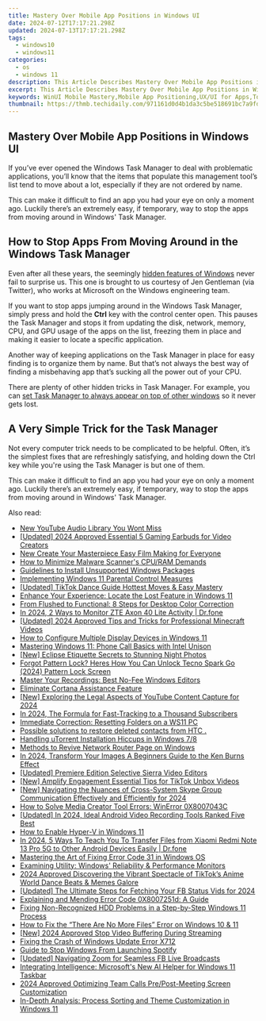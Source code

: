 ```yaml
---
title: Mastery Over Mobile App Positions in Windows UI
date: 2024-07-12T17:17:21.298Z
updated: 2024-07-13T17:17:21.298Z
tags:
  - windows10
  - windows11
categories:
  - os
  - windows 11
description: This Article Describes Mastery Over Mobile App Positions in Windows UI
excerpt: This Article Describes Mastery Over Mobile App Positions in Windows UI
keywords: WinUI Mobile Mastery,Mobile App Positioning,UX/UI for Apps,Top App Placement Tips,Enhancing App UI,Strategic App Location,Windows Mobile Design
thumbnail: https://thmb.techidaily.com/971161d0d4b1da3c5be518691bc7a9fd7e29d3fe831ffe5683f3df2b7e432663.jpg
---
```


## Mastery Over Mobile App Positions in Windows UI

 If you’ve ever opened the Windows Task Manager to deal with problematic applications, you’ll know that the items that populate this management tool’s list tend to move about a lot, especially if they are not ordered by name.

 This can make it difficult to find an app you had your eye on only a moment ago. Luckily there’s an extremely easy, if temporary, way to stop the apps from moving around in Windows' Task Manager.

## How to Stop Apps From Moving Around in the Windows Task Manager

 Even after all these years, the seemingly [hidden features of Windows](https://www.makeuseof.com/windows-11-well-hidden-features/) never fail to surprise us. This one is brought to us courtesy of Jen Gentleman (via Twitter), who works at Microsoft on the Windows engineering team.

 If you want to stop apps jumping around in the Windows Task Manager, simply press and hold the **Ctrl** key with the control center open. This pauses the Task Manager and stops it from updating the disk, network, memory, CPU, and GPU usage of the apps on the list, freezing them in place and making it easier to locate a specific application.

 Another way of keeping applications on the Task Manager in place for easy finding is to organize them by name. But that’s not always the best way of finding a misbehaving app that’s sucking all the power out of your CPU.

 There are plenty of other hidden tricks in Task Manager. For example, you can [set Task Manager to always appear on top of other windows](https://www.makeuseof.com/how-to-always-show-task-manager-on-top-windows/) so it never gets lost.

## A Very Simple Trick for the Task Manager

 Not every computer trick needs to be complicated to be helpful. Often, it’s the simplest fixes that are refreshingly satisfying, and holding down the Ctrl key while you're using the Task Manager is but one of them.

 This can make it difficult to find an app you had your eye on only a moment ago. Luckily there’s an extremely easy, if temporary, way to stop the apps from moving around in Windows' Task Manager.



<ins class="adsbygoogle"
      style="display:block"
      data-ad-client="ca-pub-7571918770474297"
      data-ad-slot="8358498916"
      data-ad-format="auto"
      data-full-width-responsive="true"></ins>
<span class="atpl-alsoreadstyle">Also read:</span>
<div><ul>
<li><a href="https://audio-shaping.techidaily.com/new-youtube-audio-library-you-wont-miss/"><u>New YouTube Audio Library You Wont Miss</u></a></li>
<li><a href="https://facebook-video-share.techidaily.com/updated-2024-approved-essential-5-gaming-earbuds-for-video-creators/"><u>[Updated] 2024 Approved  Essential 5 Gaming Earbuds for Video Creators</u></a></li>
<li><a href="https://ai-vdieo-software.techidaily.com/new-create-your-masterpiece-easy-film-making-for-everyone/"><u>New Create Your Masterpiece Easy Film Making for Everyone</u></a></li>
<li><a href="https://win11-tips.techidaily.com/how-to-minimize-malware-scanners-cpuram-demands/"><u>How to Minimize Malware Scanner's CPU/RAM Demands</u></a></li>
<li><a href="https://win11-tips.techidaily.com/guidelines-to-install-unsupported-windows-packages/"><u>Guidelines to Install Unsupported Windows Packages</u></a></li>
<li><a href="https://win11-tips.techidaily.com/implementing-windows-11-parental-control-measures/"><u>Implementing Windows 11 Parental Control Measures</u></a></li>
<li><a href="https://tiktok-video-recordings.techidaily.com/updated-tiktok-dance-guide-hottest-moves-and-easy-mastery/"><u>[Updated] TikTok Dance Guide  Hottest Moves & Easy Mastery</u></a></li>
<li><a href="https://win11-tips.techidaily.com/enhance-your-experience-locate-the-lost-feature-in-windows-11/"><u>Enhance Your Experience: Locate the Lost Feature in Windows 11</u></a></li>
<li><a href="https://win11-tips.techidaily.com/from-flushed-to-functional-8-steps-for-desktop-color-correction/"><u>From Flushed to Functional: 8 Steps for Desktop Color Correction</u></a></li>
<li><a href="https://android-location-track.techidaily.com/in-2024-2-ways-to-monitor-zte-axon-40-lite-activity-drfone-by-drfone-virtual-android/"><u>In 2024, 2 Ways to Monitor ZTE Axon 40 Lite Activity | Dr.fone</u></a></li>
<li><a href="https://video-capture.techidaily.com/updated-2024-approved-tips-and-tricks-for-professional-minecraft-videos/"><u>[Updated] 2024 Approved  Tips and Tricks for Professional Minecraft Videos</u></a></li>
<li><a href="https://win11-tips.techidaily.com/how-to-configure-multiple-display-devices-in-windows-11/"><u>How to Configure Multiple Display Devices in Windows 11</u></a></li>
<li><a href="https://win11-tips.techidaily.com/mastering-windows-11-phone-call-basics-with-intel-unison/"><u>Mastering Windows 11: Phone Call Basics with Intel Unison</u></a></li>
<li><a href="https://on-screen-recording.techidaily.com/new-eclipse-etiquette-secrets-to-stunning-night-photos/"><u>[New] Eclipse Etiquette  Secrets to Stunning Night Photos</u></a></li>
<li><a href="https://unlock-android.techidaily.com/forgot-pattern-lock-heres-how-you-can-unlock-tecno-spark-go-2024-pattern-lock-screen-by-drfone-android/"><u>Forgot Pattern Lock? Heres How You Can Unlock Tecno Spark Go (2024) Pattern Lock Screen</u></a></li>
<li><a href="https://win11-tips.techidaily.com/master-your-recordings-best-no-fee-windows-editors/"><u>Master Your Recordings: Best No-Fee Windows Editors</u></a></li>
<li><a href="https://win11-tips.techidaily.com/eliminate-cortana-assistance-feature/"><u>Eliminate Cortana Assistance Feature</u></a></li>
<li><a href="https://facebook-record-videos.techidaily.com/new-exploring-the-legal-aspects-of-youtube-content-capture-for-2024/"><u>[New] Exploring the Legal Aspects of YouTube Content Capture for 2024</u></a></li>
<li><a href="https://youtube-help.techidaily.com/in-2024-the-formula-for-fast-tracking-to-a-thousand-subscribers/"><u>In 2024, The Formula for Fast-Tracking to a Thousand Subscribers</u></a></li>
<li><a href="https://win11-tips.techidaily.com/immediate-correction-resetting-folders-on-a-ws11-pc/"><u>Immediate Correction: Resetting Folders on a WS11 PC</u></a></li>
<li><a href="https://review-topics.techidaily.com/possible-solutions-to-restore-deleted-contacts-from-htc-by-fonelab-android-recover-contacts/"><u>Possible solutions to restore deleted contacts from HTC .</u></a></li>
<li><a href="https://win11-tips.techidaily.com/handling-utorrent-installation-hiccups-in-windows-78/"><u>Handling uTorrent Installation Hiccups in Windows 7/8</u></a></li>
<li><a href="https://win11-tips.techidaily.com/methods-to-revive-network-router-page-on-windows/"><u>Methods to Revive Network Router Page on Windows</u></a></li>
<li><a href="https://ai-driven-video-production.techidaily.com/in-2024-transform-your-images-a-beginners-guide-to-the-ken-burns-effect/"><u>In 2024, Transform Your Images A Beginners Guide to the Ken Burns Effect</u></a></li>
<li><a href="https://extra-guidance.techidaily.com/updated-premiere-edition-selective-sierra-video-editors/"><u>[Updated] Premiere Edition  Selective Sierra Video Editors</u></a></li>
<li><a href="https://extra-resources.techidaily.com/new-amplify-engagement-essential-tips-for-tiktok-unbox-videos/"><u>[New] Amplify Engagement  Essential Tips for TikTok Unbox Videos</u></a></li>
<li><a href="https://screen-capture.techidaily.com/new-navigating-the-nuances-of-cross-system-skype-group-communication-effectively-and-efficiently-for-2024/"><u>[New] Navigating the Nuances of Cross-System Skype Group Communication Effectively and Efficiently for 2024</u></a></li>
<li><a href="https://win11-tips.techidaily.com/how-to-solve-media-creator-tool-errors-winerror-0x8007043c/"><u>How to Solve Media Creator Tool Errors: WinError 0X8007043C</u></a></li>
<li><a href="https://screen-mirroring-recording.techidaily.com/updated-in-2024-ideal-android-video-recording-tools-ranked-five-best/"><u>[Updated] In 2024, Ideal Android Video Recording Tools  Ranked Five Best</u></a></li>
<li><a href="https://win11-tips.techidaily.com/how-to-enable-hyper-v-in-windows-11/"><u>How to Enable Hyper-V in Windows 11</u></a></li>
<li><a href="https://android-transfer.techidaily.com/in-2024-5-ways-to-teach-you-to-transfer-files-from-xiaomi-redmi-note-13-pro-5g-to-other-android-devices-easily-drfone-by-drfone-transfer-from-android-transfer-from-android/"><u>In 2024, 5 Ways To Teach You To Transfer Files from Xiaomi Redmi Note 13 Pro 5G to Other Android Devices Easily | Dr.fone</u></a></li>
<li><a href="https://win11-tips.techidaily.com/mastering-the-art-of-fixing-error-code-31-in-windows-os/"><u>Mastering the Art of Fixing Error Code 31 in Windows OS</u></a></li>
<li><a href="https://win11-tips.techidaily.com/examining-utility-windows-reliability-and-performance-monitors/"><u>Examining Utility: Windows' Reliability & Performance Monitors</u></a></li>
<li><a href="https://tiktok-video-recordings.techidaily.com/2024-approved-discovering-the-vibrant-spectacle-of-tiktoks-anime-world-dance-beats-and-memes-galore/"><u>2024 Approved  Discovering the Vibrant Spectacle of TikTok’s Anime World  Dance Beats & Memes Galore</u></a></li>
<li><a href="https://facebook-video-files.techidaily.com/updated-the-ultimate-steps-for-fetching-your-fb-status-vids-for-2024/"><u>[Updated] The Ultimate Steps for Fetching Your FB Status Vids for 2024</u></a></li>
<li><a href="https://win11-tips.techidaily.com/explaining-and-mending-error-code-0x8007251d-a-guide/"><u>Explaining and Mending Error Code 0X8007251d: A Guide</u></a></li>
<li><a href="https://win11-tips.techidaily.com/fixing-non-recognized-hdd-problems-in-a-step-by-step-windows-11-process/"><u>Fixing Non-Recognized HDD Problems in a Step-by-Step Windows 11 Process</u></a></li>
<li><a href="https://win11-tips.techidaily.com/how-to-fix-the-there-are-no-more-files-error-on-windows-10-and-11/"><u>How to Fix the “There Are No More Files” Error on Windows 10 & 11</u></a></li>
<li><a href="https://facebook-video-recording.techidaily.com/new-2024-approved-stop-video-buffering-during-streaming/"><u>[New] 2024 Approved  Stop Video Buffering During Streaming</u></a></li>
<li><a href="https://win11-tips.techidaily.com/fixing-the-crash-of-windows-update-error-x712/"><u>Fixing the Crash of Windows Update Error X712</u></a></li>
<li><a href="https://win11-tips.techidaily.com/guide-to-stop-windows-from-launching-spotify/"><u>Guide to Stop Windows From Launching Spotify</u></a></li>
<li><a href="https://extra-guidance.techidaily.com/updated-navigating-zoom-for-seamless-fb-live-broadcasts/"><u>[Updated] Navigating Zoom for Seamless FB Live Broadcasts</u></a></li>
<li><a href="https://win11-tips.techidaily.com/integrating-intelligence-microsofts-new-ai-helper-for-windows-11-taskbar/"><u>Integrating Intelligence: Microsoft's New AI Helper for Windows 11 Taskbar</u></a></li>
<li><a href="https://screen-capture.techidaily.com/2024-approved-optimizing-team-calls-prepost-meeting-screen-customization/"><u>2024 Approved  Optimizing Team Calls  Pre/Post-Meeting Screen Customization</u></a></li>
<li><a href="https://win11-tips.techidaily.com/in-depth-analysis-process-sorting-and-theme-customization-in-windows-11/"><u>In-Depth Analysis: Process Sorting and Theme Customization in Windows 11</u></a></li>
</ul></div>
